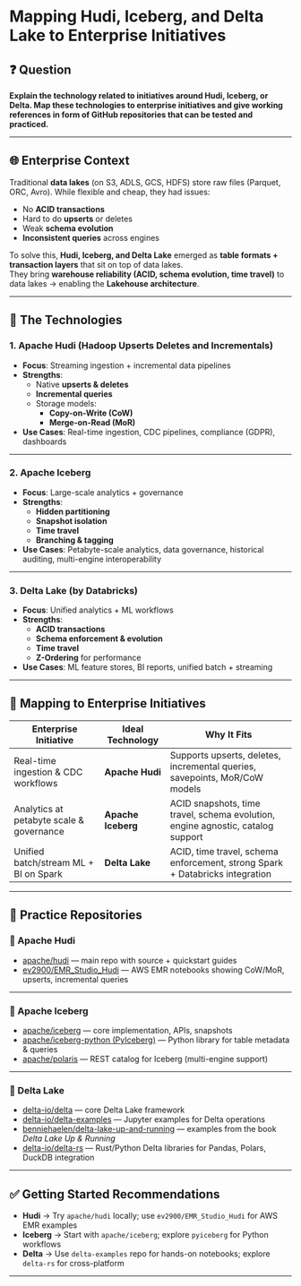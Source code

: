 # Mapping Hudi, Iceberg, and Delta Lake to Enterprise Initiatives

## ❓ Question
**Explain the technology related to initiatives around Hudi, Iceberg, or Delta. Map these technologies to enterprise initiatives and give working references in form of GitHub repositories that can be tested and practiced.**

---

## 🌐 Enterprise Context

Traditional **data lakes** (on S3, ADLS, GCS, HDFS) store raw files (Parquet, ORC, Avro). While flexible and cheap, they had issues:
- No **ACID transactions**
- Hard to do **upserts** or deletes
- Weak **schema evolution**
- **Inconsistent queries** across engines

To solve this, **Hudi, Iceberg, and Delta Lake** emerged as **table formats + transaction layers** that sit on top of data lakes.  
They bring **warehouse reliability (ACID, schema evolution, time travel)** to data lakes → enabling the **Lakehouse architecture**.

---

## 🔑 The Technologies

### 1. Apache Hudi (Hadoop Upserts Deletes and Incrementals)
- **Focus**: Streaming ingestion + incremental data pipelines  
- **Strengths**:
  - Native **upserts & deletes**
  - **Incremental queries**
  - Storage models:
    - **Copy-on-Write (CoW)**
    - **Merge-on-Read (MoR)**  
- **Use Cases**: Real-time ingestion, CDC pipelines, compliance (GDPR), dashboards  

---

### 2. Apache Iceberg
- **Focus**: Large-scale analytics + governance  
- **Strengths**:
  - **Hidden partitioning**
  - **Snapshot isolation**
  - **Time travel**
  - **Branching & tagging**  
- **Use Cases**: Petabyte-scale analytics, data governance, historical auditing, multi-engine interoperability  

---

### 3. Delta Lake (by Databricks)
- **Focus**: Unified analytics + ML workflows  
- **Strengths**:
  - **ACID transactions**
  - **Schema enforcement & evolution**
  - **Time travel**
  - **Z-Ordering** for performance  
- **Use Cases**: ML feature stores, BI reports, unified batch + streaming  

---

## 🚀 Mapping to Enterprise Initiatives

| Enterprise Initiative                     | Ideal Technology     | Why It Fits                                                                 |
|-------------------------------------------|----------------------|------------------------------------------------------------------------------|
| Real-time ingestion & CDC workflows        | **Apache Hudi**      | Supports upserts, deletes, incremental queries, savepoints, MoR/CoW models   |
| Analytics at petabyte scale & governance   | **Apache Iceberg**   | ACID snapshots, time travel, schema evolution, engine agnostic, catalog support |
| Unified batch/stream ML + BI on Spark     | **Delta Lake**       | ACID, time travel, schema enforcement, strong Spark + Databricks integration |

---

## 📂 Practice Repositories

### 🔹 Apache Hudi
- [apache/hudi](https://github.com/apache/hudi) — main repo with source + quickstart guides  
- [ev2900/EMR_Studio_Hudi](https://github.com/ev2900/EMR_Studio_Hudi) — AWS EMR notebooks showing CoW/MoR, upserts, incremental queries  

---

### 🔹 Apache Iceberg
- [apache/iceberg](https://github.com/apache/iceberg) — core implementation, APIs, snapshots  
- [apache/iceberg-python (PyIceberg)](https://github.com/apache/iceberg-python) — Python library for table metadata & queries  
- [apache/polaris](https://github.com/apache/polaris) — REST catalog for Iceberg (multi-engine support)  

---

### 🔹 Delta Lake
- [delta-io/delta](https://github.com/delta-io/delta) — core Delta Lake framework  
- [delta-io/delta-examples](https://github.com/delta-io/delta-examples) — Jupyter examples for Delta operations  
- [benniehaelen/delta-lake-up-and-running](https://github.com/benniehaelen/delta-lake-up-and-running) — examples from the book *Delta Lake Up & Running*  
- [delta-io/delta-rs](https://delta-io.github.io/delta-rs/) — Rust/Python Delta libraries for Pandas, Polars, DuckDB integration  

---

## ✅ Getting Started Recommendations
- **Hudi** → Try `apache/hudi` locally; use `ev2900/EMR_Studio_Hudi` for AWS EMR examples  
- **Iceberg** → Start with `apache/iceberg`; explore `pyiceberg` for Python workflows  
- **Delta** → Use `delta-examples` repo for hands-on notebooks; explore `delta-rs` for cross-platform  

---
